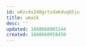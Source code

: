 ```yaml
---
id: w0zcdx240gctsda6duqb5ju
title: umask
desc: ''
updated: 1660668965144
created: 1660668958450
---
```

